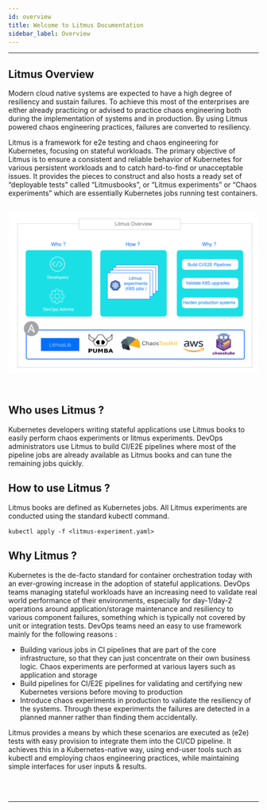 ```yaml
---
id: overview
title: Welcome to Litmus Documentation 
sidebar_label: Overview 
---
```

------

## Litmus Overview

Modern cloud native systems are expected to have a high degree of resiliency and sustain failures. 
To achieve this most of the enterprises are either already practicing or advised to practice 
chaos engineering both during the implementation of systems and in production. By using Litmus powered chaos engineering practices, 
failures are converted to resiliency. 

Litmus is a framework for e2e testing and chaos engineering for Kubernetes, focusing on stateful workloads.
The primary objective of Litmus is to ensure a consistent and reliable behavior of Kubernetes for various 
persistent workloads and to catch hard-to-find or unacceptable issues. It provides the pieces to construct 
and also hosts a ready set of “deployable tests” called “Litmusbooks”, or “Litmus experiments” 
or “Chaos experiments” which are essentially Kubernetes jobs running test containers. 

<br><img src="/docs/assets/litmus.svg" alt="Litmus Overview" width="800"/>

<br>

## Who uses Litmus ?

Kubernetes developers writing stateful applications use Litmus books to easily perform chaos experiments or litmus experiments. DevOps administrators use Litmus to build CI/E2E pipelines where most of the pipeline jobs are already available as Litmus books and can tune the remaining jobs quickly. 



## How to use Litmus ?

Litmus books are defined as Kubernetes jobs. All Litmus experiments are conducted using the standard kubectl command.

```
kubectl apply -f <litmus-experiment.yaml>
```



## Why Litmus ?

Kubernetes is the de-facto standard for container orchestration today with an ever-growing increase 
in the adoption of stateful applications. DevOps teams managing stateful workloads have an increasing need 
to validate real world performance of their environments, especially for day-1/day-2 operations around 
application/storage maintenance and resiliency to various component failures, something which is typically 
not covered by unit or integration tests. DevOps teams need an easy to use framework mainly for the following reasons :

- Building various jobs in CI pipelines that are part of the core infrastructure, so that they can just 
  concentrate on their own business logic. Chaos experiments are performed at various layers such as application and storage
- Build pipelines for CI/E2E pipelines for validating and certifying new Kubernetes versions before moving to production
- Introduce chaos experiments in production to validate the resiliency of the systems. Through these experiments the failures are detected in a planned manner rather than finding them accidentally.

Litmus provides a means by which these scenarios are executed as (e2e) tests with easy provision to integrate 
them into the CI/CD pipeline. It achieves this in a Kubernetes-native way, using end-user tools such as kubectl 
and employing chaos engineering practices, while maintaining simple interfaces for user inputs & results.



<br>

<br>

<hr>

<br>

<br>



<!-- Hotjar Tracking Code for https://docs.openebs.io -->

<script>
    (function(h,o,t,j,a,r){
        h.hj=h.hj||function(){(h.hj.q=h.hj.q||[]).push(arguments)};
        h._hjSettings={hjid:1239116,hjsv:6};
        a=o.getElementsByTagName('head')[0];
        r=o.createElement('script');r.async=1;
        r.src=t+h._hjSettings.hjid+j+h._hjSettings.hjsv;
        a.appendChild(r);
    })(window,document,'https://static.hotjar.com/c/hotjar-','.js?sv=');
</script>


<!-- Global site tag (gtag.js) - Google Analytics -->

<script async src="https://www.googletagmanager.com/gtag/js?id=UA-92076314-12"></script>
<script>
  window.dataLayer = window.dataLayer || [];
  function gtag(){dataLayer.push(arguments);}
  gtag('js', new Date());

  gtag('config', 'UA-92076314-12');
</script>

